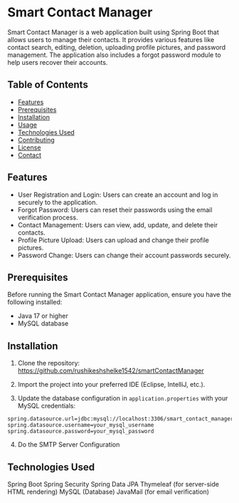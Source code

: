 # Smart Contact Manager

Smart Contact Manager is a web application built using Spring Boot that allows users to manage their contacts. It provides various features like contact search, editing, deletion, uploading profile pictures, and password management. The application also includes a forgot password module to help users recover their accounts.

## Table of Contents
- [Features](#features)
- [Prerequisites](#prerequisites)
- [Installation](#installation)
- [Usage](#usage)
- [Technologies Used](#technologies-used)
- [Contributing](#contributing)
- [License](#license)
- [Contact](#contact)

## Features

- User Registration and Login: Users can create an account and log in securely to the application.
- Forgot Password: Users can reset their passwords using the email verification process.
- Contact Management: Users can view, add, update, and delete their contacts.
- Profile Picture Upload: Users can upload and change their profile pictures.
- Password Change: Users can change their account passwords securely.

## Prerequisites

Before running the Smart Contact Manager application, ensure you have the following installed:

- Java 17 or higher
- MySQL database

## Installation

1. Clone the repository:
https://github.com/rushikeshshelke1542/smartContactManager
2. Import the project into your preferred IDE (Eclipse, IntelliJ, etc.).

3. Update the database configuration in `application.properties` with your MySQL credentials:

```properties
spring.datasource.url=jdbc:mysql://localhost:3306/smart_contact_manager_db
spring.datasource.username=your_mysql_username
spring.datasource.password=your_mysql_password
```
4. Do the SMTP Server Configuration

## Technologies Used

Spring Boot
Spring Security
Spring Data JPA
Thymeleaf (for server-side HTML rendering)
MySQL (Database)
JavaMail (for email verification)

